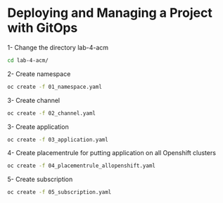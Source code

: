 # Deploying and Managing a Project with GitOps

1- Change the directory lab-4-acm
~~~sh
cd lab-4-acm/
~~~

2- Create namespace 
~~~sh
oc create -f 01_namespace.yaml
~~~

3- Create channel 
~~~sh
oc create -f 02_channel.yaml
~~~

3- Create application 
~~~sh
oc create -f 03_application.yaml
~~~

4- Create placementrule for putting application on all Openshift clusters
~~~sh
oc create -f 04_placementrule_allopenshift.yaml
~~~

5- Create subscription 
~~~sh
oc create -f 05_subscription.yaml
~~~
